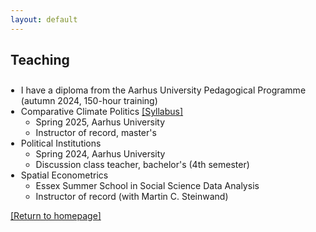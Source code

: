 ```yaml
---
layout: default
---
```


## Teaching

<ul style = "padding-left: 1.2em; padding-top: 10px;">

<li>
I have a diploma from the Aarhus University Pedagogical Programme (autumn 2024, 150-hour training)
</li>

<li>
Comparative Climate Politics <a href = "/docs/Syllabus-Comparative-Climate-Politics-214F25-Muzhou-Zhang.pdf" target = "_blank">[Syllabus]</a>
<ul style = "margin-bottom: 0;">
<li style = "margin-bottom: 0;">Spring 2025, Aarhus University</li>
<li style = "margin-bottom: 0;">Instructor of record, master's</li>
</ul>
</li>

<li>
Political Institutions
<ul style = "margin-bottom: 0;">
<li style = "margin-bottom: 0;">Spring 2024, Aarhus University</li>
<li style = "margin-bottom: 0;">Discussion class teacher, bachelor's (4th semester)</li>
</ul>
</li>

<li>
Spatial Econometrics
<ul style = "margin-bottom: 0;">
<li style = "margin-bottom: 0;">Essex Summer School in Social Science Data Analysis</li>
<li style = "margin-bottom: 0;">Instructor of record (with Martin C. Steinwand)</li>
</ul>
</li>

</ul>

<p><a href="/index">[Return to homepage]</a></p>
